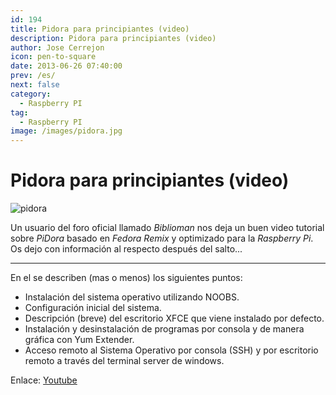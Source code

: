 ```yaml
---
id: 194
title: Pidora para principiantes (video)
description: Pidora para principiantes (video)
author: Jose Cerrejon
icon: pen-to-square
date: 2013-06-26 07:40:00
prev: /es/
next: false
category:
  - Raspberry PI
tag:
  - Raspberry PI
image: /images/pidora.jpg
---
```


# Pidora para principiantes (video)

![pidora](/images/pidora.jpg)

Un usuario del foro oficial llamado *Biblioman* nos deja un buen video tutorial sobre *PiDora* basado en *Fedora Remix* y optimizado para la *Raspberry Pi*. Os dejo con información al respecto después del salto...

- - -
En el se describen (mas o menos) los siguientes puntos:

* Instalación del sistema operativo utilizando NOOBS.
* Configuración inicial del sistema.
* Descripción (breve) del escritorio XFCE que viene instalado por defecto.
* Instalación y desinstalación de programas por consola y de manera gráfica con Yum Extender.
* Acceso remoto al Sistema Operativo por consola (SSH) y por escritorio remoto a través del terminal server de windows.

Enlace: [Youtube](http://www.youtube.com/watch?v=EEH-isPNZr0)